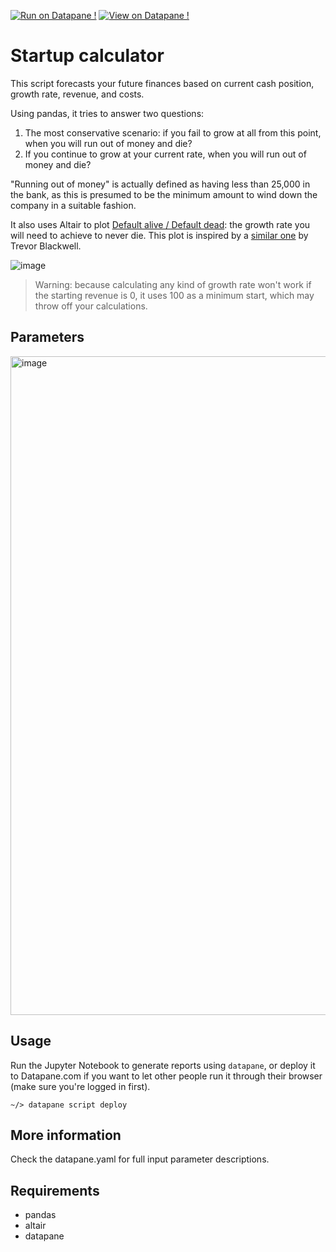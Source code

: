 [![Run on Datapane !](https://img.shields.io/badge/Datapane-Run%20script-1abc9c.svg)](https://datapane.com/scripts/MA1pRkK/)
[![View on Datapane !](https://img.shields.io/badge/Datapane-View%20sample%20report-ff69b4.svg)](https://datapane.com/reports/dA61vkQ/)

# Startup calculator
This script forecasts your future finances based on current cash position, growth rate, revenue, and costs.

Using pandas, it tries to answer two questions:

1. The most conservative scenario: if you fail to grow at all from this point, when you will run out of money and die? 
2. If you continue to grow at your current rate, when you will run out of money and die?

"Running out of money" is actually defined as having less than 25,000 in the bank, as this is presumed to be the minimum amount to wind down the company in a suitable fashion. 

It also uses Altair to plot [Default alive / Default dead](http://paulgraham.com/aord.html): the growth rate you will need to achieve to never die. This plot is inspired by a [similar one](http://growth.tlb.org/#) by Trevor Blackwell.

<img alt="image" src="https://user-images.githubusercontent.com/3541695/81616582-a6931780-93db-11ea-818a-752ef5642e8b.png">

>Warning: because calculating any kind of growth rate won't work if the starting revenue is 0, it uses 100 as a minimum start, which may throw off your calculations.

## Parameters
[<img width="1054" alt="image" src="https://user-images.githubusercontent.com/3541695/82499853-56f2d100-9aea-11ea-8f51-5970a02dc1d9.png">](https://datapane.com/scripts/MA1pRkK/)


## Usage
Run the Jupyter Notebook to generate reports using `datapane`, or deploy it to Datapane.com if you want to let other people run it through their browser (make sure you're logged in first).

```
~/> datapane script deploy
```

## More information
Check the datapane.yaml for full input parameter descriptions.

## Requirements

- pandas
- altair
- datapane
